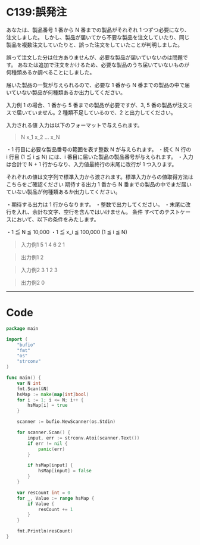 # C139:誤発注

あなたは、製品番号 1 番から N 番までの製品がそれぞれ 1 つずつ必要になり、注文しました。
しかし、製品が届いてから不要な製品を注文していたり、同じ製品を複数注文していたりと、誤った注文をしていたことが判明しました。

誤って注文した分は仕方ありませんが、必要な製品が届いていないのは問題です。
あなたは追加で注文をかけるため、必要な製品のうち届いていないものが何種類あるか調べることにしました。

届いた製品の一覧が与えられるので、必要な 1 番から N 番までの製品の中で届いていない製品が何種類あるか出力してください。

入力例 1 の場合、1 番から 5 番までの製品が必要ですが、3, 5 番の製品が注文ミスで届いていません。2 種類不足しているので、2 と出力してください。

入力される値
入力は以下のフォーマットで与えられます。

> N
x_1
x_2
...
x_N

・1 行目に必要な製品番号の範囲を表す整数 N が与えられます。
・続く N 行の i 行目 (1 ≦ i ≦ N) には、i 番目に届いた製品の製品番号が与えられます。
・入力は合計で N + 1 行からなり、入力値最終行の末尾に改行が 1 つ入ります。

それぞれの値は文字列で標準入力から渡されます。標準入力からの値取得方法はこちらをご確認ください
期待する出力
1 番から N 番までの製品の中でまだ届いていない製品が何種類あるか出力してください。

・期待する出力は 1 行からなります。
・整数で出力してください。
・末尾に改行を入れ、余計な文字、空行を含んではいけません。
条件
すべてのテストケースにおいて、以下の条件をみたします。

・1 ≦ N ≦ 10,000
・1 ≦ x_i ≦ 100,000 (1 ≦ i ≦ N)

> 入力例1
5
1
4
6
2
1

> 出力例1
2

> 入力例2
3
1
2
3

> 出力例2
0

---

# Code
```go
package main

import (
	"bufio"
	"fmt"
	"os"
	"strconv"
)

func main() {
	var N int
	fmt.Scan(&N)
	hsMap := make(map[int]bool)
	for i := 1; i <= N; i++ {
		hsMap[i] = true
	}

	scanner := bufio.NewScanner(os.Stdin)

	for scanner.Scan() {
		input, err := strconv.Atoi(scanner.Text())
		if err != nil {
			panic(err)
		}

		if hsMap[input] {
			hsMap[input] = false
		}
	}

	var resCount int = 0
	for _, Value := range hsMap {
		if Value {
			resCount += 1
		}
	}

	fmt.Println(resCount)
}
```